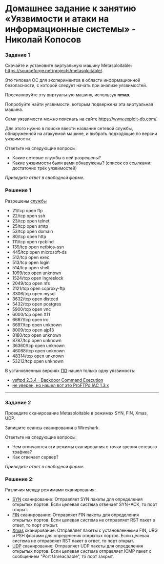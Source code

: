 # Домашнее задание к занятию «Уязвимости и атаки на информационные системы» - Николай Копосов



### Задание 1

Скачайте и установите виртуальную машину Metasploitable: https://sourceforge.net/projects/metasploitable/.

Это типовая ОС для экспериментов в области информационной безопасности, с которой следует начать при анализе уязвимостей.

Просканируйте эту виртуальную машину, используя **nmap**.

Попробуйте найти уязвимости, которым подвержена эта виртуальная машина.

Сами уязвимости можно поискать на сайте https://www.exploit-db.com/.

Для этого нужно в поиске ввести название сетевой службы, обнаруженной на атакуемой машине, и выбрать подходящие по версии уязвимости.

Ответьте на следующие вопросы:

- Какие сетевые службы в ней разрешены?
- Какие уязвимости были вами обнаружены? (список со ссылками: достаточно трёх уязвимостей)
  
*Приведите ответ в свободной форме.*  

### Решение 1
Разрешены [службы](/files/slushby.txt)

- 21/tcp    open  ftp
- 22/tcp    open  ssh
- 23/tcp    open  telnet
- 25/tcp    open  smtp
- 53/tcp    open  domain
- 80/tcp    open  http
- 111/tcp   open  rpcbind
- 139/tcp   open  netbios-ssn
- 445/tcp   open  microsoft-ds
- 512/tcp   open  exec
- 513/tcp   open  login
- 514/tcp   open  shell
- 1099/tcp  open  unknown
- 1524/tcp  open  ingreslock
- 2049/tcp  open  nfs
- 2121/tcp  open  ccproxy-ftp
- 3306/tcp  open  mysql
- 3632/tcp  open  distccd
- 5432/tcp  open  postgres
- 5900/tcp  open  vnc
- 6000/tcp  open  X11
- 6667/tcp  open  irc
- 6697/tcp  open  unknown
- 8009/tcp  open  ajp13
- 8180/tcp  open  unknown
- 8787/tcp  open  unknown
- 36360/tcp open  unknown
- 46088/tcp open  unknown
- 48314/tcp open  unknown
- 53212/tcp open  unknown

В установленных версиях [ПО](/files/exploites.txt) нашел только одну уязвимость:

- [vsftpd 2.3.4 - Backdoor Command Execution](https://www.exploit-db.com/exploits/49757)
- [не уверен, но нашел вот это ProFTPd IAC 1.3.x](https://www.exploit-db.com/exploits/15449)


----------------------------


### Задание 2

Проведите сканирование Metasploitable в режимах SYN, FIN, Xmas, UDP.

Запишите сеансы сканирования в Wireshark.

Ответьте на следующие вопросы:

- Чем отличаются эти режимы сканирования с точки зрения сетевого трафика?
- Как отвечает сервер?

*Приведите ответ в свободной форме.*

### Решение 2:

 Различия между режимами сканирования:

- [SYN](/files/nmapsS.txt) сканирование: Отправляет SYN пакеты для определения открытых портов. Если целевая система отвечает SYN+ACK, то порт открыт.
- [FIN](/files/nmapsF.txt) сканирование: Отправляет FIN пакеты для определения открытых портов. Если целевая система не отправляет RST пакет в ответ, то порт открыт.
- [Xmas](/files/nmapsX.txt) сканирование: Отправляет пакеты с установленными FIN, URG и PSH флагами для определения открытых портов. Если целевая система не отправляет RST пакет в ответ, то порт открыт.
- [UDP](/files/nmapsU.txt) сканирование: Отправляет UDP пакеты для определения открытых портов. Если целевая система отправляет ICMP пакет с сообщением "Port Unreachable", то порт закрыт.
